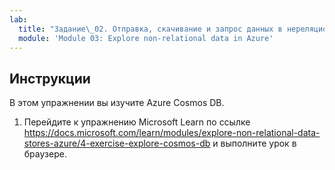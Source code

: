 ```yaml
---
lab:
  title: "Задание\_02. Отправка, скачивание и запрос данных в нереляционном хранилище данных"
  module: 'Module 03: Explore non-relational data in Azure'
---
```


## <a name="instructions"></a>Инструкции

В этом упражнении вы изучите Azure Cosmos DB.

1.  Перейдите к упражнению Microsoft Learn по ссылке https://docs.microsoft.com/learn/modules/explore-non-relational-data-stores-azure/4-exercise-explore-cosmos-db и выполните урок в браузере. 
